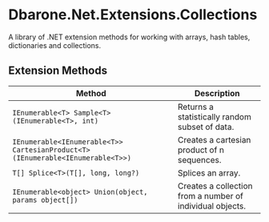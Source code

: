 # Dbarone.Net.Extensions.Collections
A library of .NET extension methods for working with arrays, hash tables, dictionaries and collections.

## Extension Methods

| Method                                                                         | Description                                               |
| ------------------------------------------------------------------------------ | --------------------------------------------------------- |
| `IEnumerable<T> Sample<T>(IEnumerable<T>, int)`                                | Returns a statistically random subset of data.            |
| `IEnumerable<IEnumerable<T>> CartesianProduct<T>(IEnumerable<IEnumerable<T>>)` | Creates a cartesian product of n sequences.               |
| `T[] Splice<T>(T[], long, long?)`                                              | Splices an array.                                         |
| `IEnumerable<object> Union(object, params object[])`                           | Creates a collection from a number of individual objects. |
